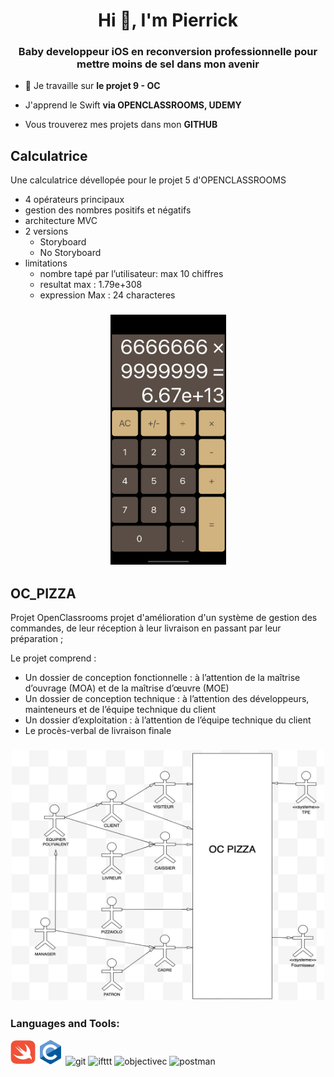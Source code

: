 <h1 align="center">Hi 👋, I'm Pierrick</h1>
<h3 align="center">Baby developpeur iOS en reconversion professionnelle pour mettre moins de sel dans mon avenir</h3>

- 🔭 Je travaille sur **le projet 9 - OC**

- J'apprend le Swift **via OPENCLASSROOMS, UDEMY**
- Vous trouverez mes projets dans mon **GITHUB**

## Calculatrice

Une calculatrice dévellopée pour le projet 5 d'OPENCLASSROOMS
  - 4 opérateurs principaux
  - gestion des nombres positifs et négatifs
  - architecture MVC
  - 2 versions
    - Storyboard
    - No Storyboard
  - limitations
    - nombre tapé par l’utilisateur: max 10 chiffres
    - resultat max : 1.79e+308
    - expression Max : 24 characteres
<h3 align="center"><img src="img/calculatrice.png" width="185" height="400"></h3>


## OC_PIZZA
Projet OpenClassrooms
projet d'amélioration d'un système de gestion des commandes, de leur réception à leur livraison en passant par leur préparation ;

Le projet comprend :

- Un dossier de conception fonctionnelle : à l’attention de la maîtrise d’ouvrage (MOA) et de la maîtrise d’œuvre (MOE)
- Un dossier de conception technique : à l’attention des développeurs, mainteneurs et de l’équipe technique du client
- Un dossier d’exploitation : à l’attention de l’équipe technique du client
- Le procès-verbal de livraison finale

<h3 align="center"><img src="img/DIAGRAMMEocpizza.jpg" width="500" height="400">
</h3>

<h3 align="left">Languages and Tools:</h3>
<p align="left"> <img src="https://raw.githubusercontent.com/devicons/devicon/master/icons/swift/swift-original.svg" alt="swift" width="40" height="40"/> <img src="https://raw.githubusercontent.com/devicons/devicon/master/icons/c/c-original.svg" alt="c" width="40" height="40"/>  <img src="https://www.vectorlogo.zone/logos/git-scm/git-scm-icon.svg" alt="git" width="40" height="40"/> <img src="https://www.vectorlogo.zone/logos/ifttt/ifttt-ar21.svg" alt="ifttt" width="40" height="40"/> <img src="https://www.vectorlogo.zone/logos/apple_objectivec/apple_objectivec-icon.svg" alt="objectivec" width="40" height="40"/> <img src="https://www.vectorlogo.zone/logos/getpostman/getpostman-icon.svg" alt="postman" width="40" height="40"/> </p>
